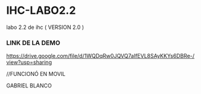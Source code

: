 # IHC-LABO2.2

labo 2.2 de ihc ( VERSION 2.0 )

### **LINK DE LA DEMO**

https://drive.google.com/file/d/1WQDqRw0JQVQ7aIfEVL8SAyKKYs6DBRe-/view?usp=sharing

//FUNCIONÓ EN MOVIL

GABRIEL BLANCO




